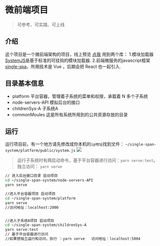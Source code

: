 # 微前端项目

> 可参考、可实践、可上线

## 介绍
这个项目是一个微前端架构的项目，线上预览 [点我](http://120.79.143.23:2001/) 用到两个库：
 1.模块加载器[SystemJS](https://github.com/systemjs/systemjs)是基于标准的可挂钩的模块加载器.
 2.前端微服务的javascript框架[single-spa](https://single-spa.js.org/)，所用技术是 Vue ，后期会把 React 也一起引入.


## 目录基本信息
- platform 平台容器，管理着子系统的菜单和权限，承载着 N 多个子系统
- node-servers-API 模拟后台的接口
- childrenSys-A 子系统A
- commonMoules 这是所有系统所用到的公共资源存放的目录


## 运行
运行项目前，有一个地方请先修改成你本机的`ip地址`找到文件： `~/single-span-system/platform/public/system.js` 
![](https://chessyu.github.io/single-A.png)

> 运行子系统时有两启动命令，基于平台容器进行访问：`yarn serve:test`。独立访问： `yarn serve`  
``` sh
// 进入后台接口目录 启动项目
cd ~/single-span-system/node-servers-API
yarn serve

//进入平台容器项目 启动项目
cd ~/single-span-system/platform
yarn serve
//访问地址：localhost:2000


//进入子系统A项目 启动项目
cd ~/single-span-system/childrenSys-A
yarn serve:test
// 基于平台容器进行访问
//如果想独立运行和访问，执行 ：yarn serve   访问地址：localhost:5004
```




